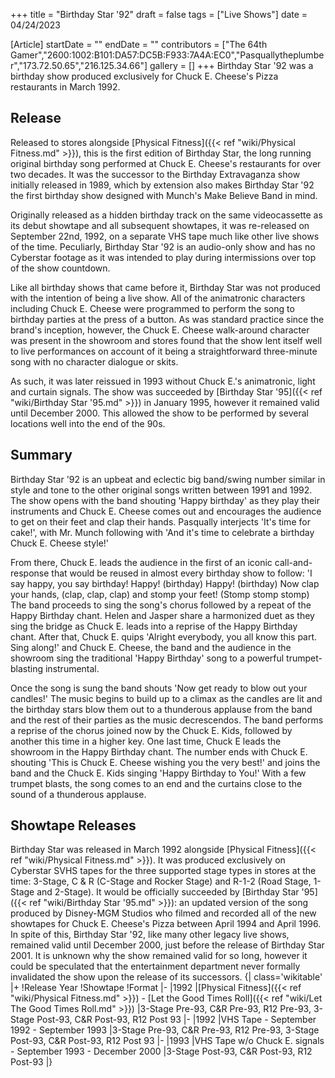 +++
title = "Birthday Star '92"
draft = false
tags = ["Live Shows"]
date = 04/24/2023

[Article]
startDate = ""
endDate = ""
contributors = ["The 64th Gamer","2600:1002:B101:DA57:DC5B:F933:7A4A:EC0","Pasquallytheplumber","173.72.50.65","216.125.34.66"]
gallery = []
+++
Birthday Star '92 was a birthday show produced exclusively for Chuck E. Cheese's Pizza restaurants in March 1992.  

<h2> Release </h2>
Released to stores alongside [Physical Fitness]({{< ref "wiki/Physical Fitness.md" >}}), this is the first edition of Birthday Star, the long running original birthday song performed at Chuck E. Cheese's restaurants for over two decades. It was the successor to the Birthday Extravaganza show initially released in 1989, which by extension also makes Birthday Star '92 the first birthday show designed with Munch's Make Believe Band in mind.  

Originally released as a hidden birthday track on the same videocassette as its debut showtape and all subsequent showtapes, it was re-released on September 22nd, 1992, on a separate VHS tape much like other live shows of the time. Peculiarly, Birthday Star '92 is an audio-only show and has no Cyberstar footage as it was intended to play during intermissions over top of the show countdown. 

Like all birthday shows that came before it, Birthday Star was not produced with the intention of being a live show. All of the animatronic characters including Chuck E. Cheese were programmed to perform the song to birthday parties at the press of a button. As was standard practice since the brand's inception, however, the Chuck E. Cheese walk-around character was present in the showroom and stores found that the show lent itself well to live performances on account of it being a straightforward three-minute song with no character dialogue or skits. 

As such, it was later reissued in 1993 without Chuck E.'s animatronic, light and curtain signals.  The show was succeeded by [Birthday Star '95]({{< ref "wiki/Birthday Star '95.md" >}}) in January 1995, however it remained valid until December 2000. This allowed the show to be performed by several locations well into the end of the 90s.

<h2>Summary</h2>
Birthday Star '92 is an upbeat and eclectic big band/swing number similar in style and tone to the other original songs written between 1991 and 1992. The show opens with the band shouting 'Happy birthday' as they play their instruments and Chuck E. Cheese comes out and encourages the audience to get on their feet and clap their hands. Pasqually interjects 'It's time for cake!', with Mr. Munch following with 'And it's time to celebrate a birthday Chuck E. Cheese style!' 

From there, Chuck E. leads the audience in the first of an iconic call-and-response that would be reused in almost every birthday show to follow: 'I say happy, you say birthday! Happy! (birthday) Happy! (birthday) Now clap your hands, (clap, clap, clap) and stomp your feet! (Stomp stomp stomp) The band proceeds to sing the song's chorus followed by a repeat of the Happy Birthday chant. Helen and Jasper share a harmonized duet as they sing the bridge as Chuck E. leads into a reprise of the Happy Birthday chant. After that, Chuck E. quips 'Alright everybody, you all know this part. Sing along!' and Chuck E. Cheese, the band and the audience in the showroom sing the traditional 'Happy Birthday' song to a powerful trumpet-blasting instrumental. 

Once the song is sung the band shouts 'Now get ready to blow out your candles!' The music begins to build up to a climax as the candles are lit and the birthday stars blow them out to a thunderous applause from the band and the rest of their parties as the music decrescendos. The band performs a reprise of the chorus joined now by the Chuck E. Kids, followed by another this time in a higher key. One last time, Chuck E leads the showroom in the Happy Birthday chant. The number ends with Chuck E. shouting 'This is Chuck E. Cheese wishing you the very best!' and joins the band and the Chuck E. Kids singing 'Happy Birthday to You!' With a few trumpet blasts, the song comes to an end and the curtains close to the sound of a thunderous applause.

<h2> Showtape Releases </h2>
Birthday Star was released in March 1992 alongside [Physical Fitness]({{< ref "wiki/Physical Fitness.md" >}}). It was produced exclusively on Cyberstar SVHS tapes for the three supported stage types in stores at the time: 3-Stage, C & R (C-Stage and Rocker Stage) and R-1-2 (Road Stage, 1-Stage and 2-Stage). It would be officially succeeded by [Birthday Star '95]({{< ref "wiki/Birthday Star '95.md" >}}): an updated version of the song produced by Disney-MGM Studios who filmed and recorded all of the new showtapes for Chuck E. Cheese's Pizza between April 1994 and April 1996. In spite of this, Birthday Star '92, like many other legacy live shows, remained valid until December 2000, just before the release of Birthday Star 2001. It is unknown why the show remained valid for so long, however it could be speculated that the entertainment department never formally invalidated the show upon the release of its successors.
{| class='wikitable'
|+
!Release Year
!Showtape
!Format
|-
|1992
|[Physical Fitness]({{< ref "wiki/Physical Fitness.md" >}}) - [Let the Good Times Roll]({{< ref "wiki/Let The Good Times Roll.md" >}})
|3-Stage Pre-93, C&R Pre-93, R12 Pre-93, 3-Stage Post-93, C&R Post-93, R12 Post 93
|-
|1992
|VHS Tape - September 1992 - September 1993
|3-Stage Pre-93, C&R Pre-93, R12 Pre-93, 3-Stage Post-93, C&R Post-93, R12 Post 93
|-
|1993
|VHS Tape w/o Chuck E. signals - September 1993 - December 2000
|3-Stage Post-93, C&R Post-93, R12 Post-93
|}